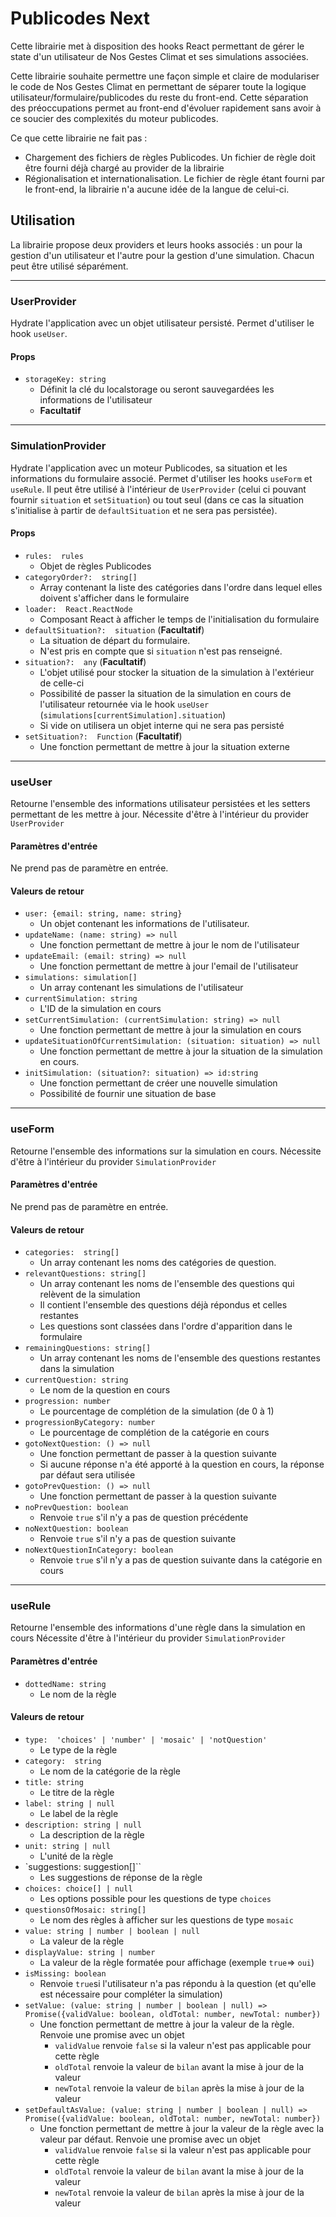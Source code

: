 # Publicodes Next

Cette librairie met à disposition des hooks React permettant de gérer le state d'un utilisateur de Nos Gestes Climat et ses simulations associées.

Cette librairie souhaite permettre une façon simple et claire de modulariser le code de Nos Gestes Climat en permettant de séparer toute la logique utilisateur/formulaire/publicodes du reste du front-end. Cette séparation des préoccupations permet au front-end d'évoluer rapidement sans avoir à ce soucier des complexités du moteur publicodes.

Ce que cette librairie ne fait pas :

- Chargement des fichiers de règles Publicodes. Un fichier de règle doit être fourni déjà chargé au provider de la librairie
- Régionalisation et internationalisation. Le fichier de règle étant fourni par le front-end, la librairie n'a aucune idée de la langue de celui-ci.

## Utilisation

La librairie propose deux providers et leurs hooks associés : un pour la gestion d'un utilisateur et l'autre pour la gestion d'une simulation. Chacun peut être utilisé séparément.

---

### UserProvider

Hydrate l'application avec un objet utilisateur persisté. Permet d'utiliser le hook `useUser`.

#### Props

- `storageKey: string`
  - Définit la clé du localstorage ou seront sauvegardées les informations de l'utilisateur
  - **Facultatif**

---

### SimulationProvider

Hydrate l'application avec un moteur Publicodes, sa situation et les informations du formulaire associé. Permet d'utiliser les hooks `useForm` et `useRule`.
Il peut être utilisé à l'intérieur de `UserProvider` (celui ci pouvant fournir `situation` et `setSituation`) ou tout seul (dans ce cas la situation s'initialise à partir de `defaultSituation` et ne sera pas persistée).

#### Props

- `rules:  rules`
  - Objet de règles Publicodes
- `categoryOrder?:  string[]`
  - Array contenant la liste des catégories dans l'ordre dans lequel elles doivent s'afficher dans le formulaire
- `loader:  React.ReactNode`
  - Composant React à afficher le temps de l'initialisation du formulaire
- `defaultSituation?:  situation` (**Facultatif**)
  - La situation de départ du formulaire.
  - N'est pris en compte que si `situation` n'est pas renseigné.
- `situation?:  any` (**Facultatif**)
  - L'objet utilisé pour stocker la situation de la simulation à l'extérieur de celle-ci
  - Possibilité de passer la situation de la simulation en cours de l'utilisateur retournée via le hook `useUser` (`simulations[currentSimulation].situation`)
  - Si vide on utilisera un objet interne qui ne sera pas persisté
- `setSituation?:  Function` (**Facultatif**)
  - Une fonction permettant de mettre à jour la situation externe

---

### useUser

Retourne l'ensemble des informations utilisateur persistées et les setters permettant de les mettre à jour. Nécessite d'être à l'intérieur du provider `UserProvider`

#### Paramètres d'entrée

Ne prend pas de paramètre en entrée.

#### Valeurs de retour

- `user: {email: string, name: string}`
  - Un objet contenant les informations de l'utilisateur.
- `updateName: (name: string) => null`
  - Une fonction permettant de mettre à jour le nom de l'utilisateur
- `updateEmail: (email: string) => null`
  - Une fonction permettant de mettre à jour l'email de l'utilisateur
- `simulations: simulation[]`
  - Un array contenant les simulations de l'utilisateur
- `currentSimulation: string`
  - L'ID de la simulation en cours
- `setCurrentSimulation: (currentSimulation: string) => null`
  - Une fonction permettant de mettre à jour la simulation en cours
- `updateSituationOfCurrentSimulation: (situation: situation) => null`
  - Une fonction permettant de mettre à jour la situation de la simulation en cours.
- `initSimulation: (situation?: situation) => id:string`
  - Une fonction permettant de créer une nouvelle simulation
  - Possibilité de fournir une situation de base

---

### useForm

Retourne l'ensemble des informations sur la simulation en cours. Nécessite d'être à l'intérieur du provider `SimulationProvider`

#### Paramètres d'entrée

Ne prend pas de paramètre en entrée.

#### Valeurs de retour

- `categories:  string[]`
  - Un array contenant les noms des catégories de question.
- `relevantQuestions: string[]`
  - Un array contenant les noms de l'ensemble des questions qui relèvent de la simulation
  - Il contient l'ensemble des questions déjà répondus et celles restantes
  - Les questions sont classées dans l'ordre d'apparition dans le formulaire
- `remainingQuestions: string[]`
  - Un array contenant les noms de l'ensemble des questions restantes dans la simulation
- `currentQuestion: string`
  - Le nom de la question en cours
- `progression: number`
  - Le pourcentage de complétion de la simulation (de 0 à 1)
- `progressionByCategory: number`
  - Le pourcentage de complétion de la catégorie en cours
- `gotoNextQuestion: () => null`
  - Une fonction permettant de passer à la question suivante
  - Si aucune réponse n'a été apporté à la question en cours, la réponse par défaut sera utilisée
- `gotoPrevQuestion: () => null`
  - Une fonction permettant de passer à la question suivante
- `noPrevQuestion: boolean`
  - Renvoie `true` s'il n'y a pas de question précédente
- `noNextQuestion: boolean`
  - Renvoie `true` s'il n'y a pas de question suivante
- `noNextQuestionInCategory: boolean`
  - Renvoie `true` s'il n'y a pas de question suivante dans la catégorie en cours

---

### useRule

Retourne l'ensemble des informations d'une règle dans la simulation en cours Nécessite d'être à l'intérieur du provider `SimulationProvider`

#### Paramètres d'entrée

- `dottedName: string`
  - Le nom de la règle

#### Valeurs de retour

- `type:  'choices' | 'number' | 'mosaic' | 'notQuestion'`
  - Le type de la règle
- `category:  string`
  - Le nom de la catégorie de la règle
- `title: string`
  - Le titre de la règle
- `label: string | null`
  - Le label de la règle
- `description: string | null`
  - La description de la règle
- `unit: string | null`
  - L'unité de la règle
- `suggestions: suggestion[]``
  - Les suggestions de réponse de la règle
- `choices: choice[] | null`
  - Les options possible pour les questions de type `choices`
- `questionsOfMosaic: string[]`
  - Le nom des règles à afficher sur les questions de type `mosaic`
- `value: string | number | boolean | null`
  - La valeur de la règle
- `displayValue: string | number`
  - La valeur de la règle formatée pour affichage (exemple `true`=> `oui`)
- `isMissing: boolean`
  - Renvoie `true`si l'utilisateur n'a pas répondu à la question (et qu'elle est nécessaire pour compléter la simulation)
- `setValue: (value: string | number | boolean | null) => Promise({validValue: boolean, oldTotal: number, newTotal: number})`
  - Une fonction permettant de mettre à jour la valeur de la règle. Renvoie une promise avec un objet
    - `validValue` renvoie `false` si la valeur n'est pas applicable pour cette règle
    - `oldTotal` renvoie la valeur de `bilan` avant la mise à jour de la valeur
    - `newTotal` renvoie la valeur de `bilan` après la mise à jour de la valeur
- `setDefaultAsValue: (value: string | number | boolean | null) => Promise({validValue: boolean, oldTotal: number, newTotal: number})`
  - Une fonction permettant de mettre à jour la valeur de la règle avec la valeur par défaut. Renvoie une promise avec un objet
    - `validValue` renvoie `false` si la valeur n'est pas applicable pour cette règle
    - `oldTotal` renvoie la valeur de `bilan` avant la mise à jour de la valeur
    - `newTotal` renvoie la valeur de `bilan` après la mise à jour de la valeur
